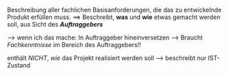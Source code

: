 Beschreibung aller fachlichen Basisanforderungen, die das zu entwickelnde Produkt erfüllen muss.
==> Beschreibt, **was** und **wie** etwas gemacht werden soll, aus Sicht des **_Auftraggebers_**

--> wenn ich das mache: In Auftraggeber hineinversetzen
	--> Braucht _Fachkenntnisse_ im Bereich des Auftraggebers!!
		
enthält _NICHT_, _wie_ das Projekt realisiert werden soll
	--> beschreibt nur IST-Zustand

